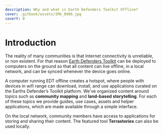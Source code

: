 ```yaml
---
description: Why and what is Earth Defenders Toolkit Offline?
cover: .gitbook/assets/IMG_0986.jpg
coverY: 0
---
```


# Introduction

The reality of many communities is that Internet connectivity is unreliable, or non existent. For that reason [Earth Defenders Toolkit](https://earthdefenderstoolkit.com/) can be deployed to computers on the ground so that all content can live offline, in a local network, and can be synced whenever the device goes online.

A computer running EDT offline creates a hotspot, where people with devices in wifi range can download, install, and use applications curated on the Earths Defender’s Toolkit platform. We've organized content around topics such as **community mapping** and **land-based storytelling**. For each of these topics we provide guides, use cases, assets and helper applications, which are made available through a simple interface.

On the local network, community members have access to applications for storing and sharing their content. The featured tool **Terrastories** can also be used locally.
